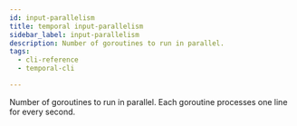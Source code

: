```yaml
---
id: input-parallelism
title: temporal input-parallelism
sidebar_label: input-parallelism
description: Number of goroutines to run in parallel.
tags:
  - cli-reference
  - temporal-cli

---
```


Number of goroutines to run in parallel.
Each goroutine processes one line for every second.
